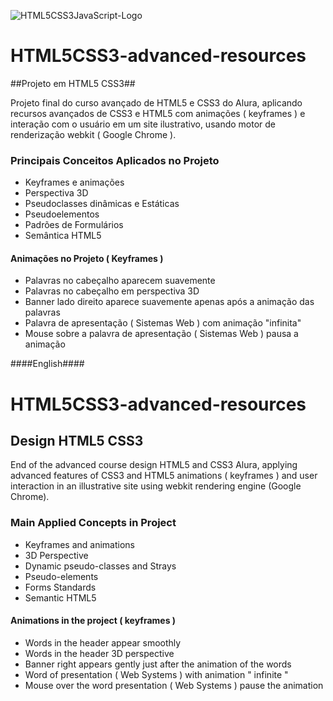 ![HTML5CSS3JavaScript-Logo](http://renanslopes8.com.br/projetosgit/readme-img/front-end_logo.png)

# HTML5CSS3-advanced-resources #

##Projeto em HTML5 CSS3##

Projeto final do curso avançado de HTML5 e CSS3 do Alura, aplicando recursos avançados de CSS3 e HTML5 com animações ( keyframes ) e interação com o usuário em um site ilustrativo, usando motor de renderização webkit ( Google Chrome ).

### Principais Conceitos Aplicados no Projeto ###
 - Keyframes e animações
 - Perspectiva 3D
 - Pseudoclasses dinâmicas e Estáticas
 - Pseudoelementos
 - Padrões de Formulários
 - Semântica HTML5

#### Animações no Projeto ( Keyframes ) ####
 - Palavras no cabeçalho aparecem suavemente
 - Palavras no cabeçalho em perspectiva 3D
 - Banner lado direito aparece suavemente apenas após a animação das palavras
 - Palavra de apresentação ( Sistemas Web ) com animação "infinita" 
 - Mouse sobre a palavra de apresentação ( Sistemas Web ) pausa a animação 

####English####

# HTML5CSS3-advanced-resources #

## Design HTML5 CSS3 ##

End of the advanced course design HTML5 and CSS3 Alura, applying advanced features of CSS3 and HTML5 animations ( keyframes ) and user interaction in an illustrative site using webkit rendering engine (Google Chrome).

### Main Applied Concepts in Project ###
 - Keyframes and animations
 - 3D Perspective
 - Dynamic pseudo-classes and Strays
 - Pseudo-elements
 - Forms Standards
 - Semantic HTML5

#### Animations in the project ( keyframes ) ####
 - Words in the header appear smoothly
 - Words in the header 3D perspective
 - Banner right appears gently just after the animation of the words
 - Word of presentation ( Web Systems ) with animation " infinite "
 - Mouse over the word presentation ( Web Systems ) pause the animation
